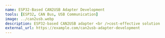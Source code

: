 ```yaml
---
name: ESP32-Based CAN2USB Adapter Development
tools: [ESP32, CAN Bus, USB Communication]
image: ../can2usb.webp
description: ESP32-based CAN2USB adapter <br />cost-effective solution for diagnostics of CAN networks. Contributions- Designed and implemented firmware for CAN-to-USB communication. Developed a cost-effective hardware prototype using ESP32.Conducted extensive testing to ensure compatibility with various AN network protocols. Documented the project for open-source collaboration.
external_url: https://example.com/can2usb-adapter-development
---
```

